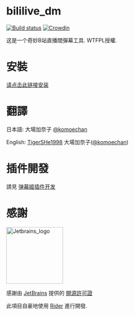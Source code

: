 bililive_dm
=======

[![Build status](https://ci.appveyor.com/api/projects/status/4ung75nx9remwc7j?svg=true&passingText=%E7%BC%96%E8%AF%91%20-%20%E7%A8%B3%20&pendingText=%E5%B0%8F%E5%9C%9F%E8%B1%86%E7%82%B8%E4%BA%86%20&failingText=%E6%88%91%E6%84%9F%E8%A7%89%E5%8D%9C%E8%A1%8C%20)](https://ci.appveyor.com/project/copyliu/bililive-dm) [![Crowdin](https://badges.crowdin.net/bililivedm/localized.svg)](https://crowdin.com/project/bililivedm)

这是一个奇妙B站直播間彈幕工具. WTFPL授權.

安裝
=======

[请点击此链接安装](https://soft.ceve-market.org/bilibili_dm/Bililive_dm.application) 

翻譯
=======
日本語: 大場加奈子 [@komoechan](https://twitter.com/komoechan)

English: [TigerSHe1998](https://github.com/TigerSHe1998) 大場加奈子([@komoechan](https://twitter.com/komoechan))

插件開發
=======
請見 [弹幕姬插件开发](https://github.com/copyliu/bililive_dm/wiki/%E5%BC%B9%E5%B9%95%E5%A7%AC%E6%8F%92%E4%BB%B6%E5%BC%80%E5%8F%91)

感謝
======
<img src="https://resources.jetbrains.com/storage/products/company/brand/logos/jb_beam.png" alt="Jetbrains_logo" height="150">

感謝由 [JetBrains](https://www.jetbrains.com) 提供的 [開源許可證](https://www.jetbrains.com/community/opensource/) 

此項目自豪地使用 [Rider](https://www.jetbrains.com/rider/) 進行開發.
